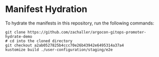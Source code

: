 # Manifest Hydration

To hydrate the manifests in this repository, run the following commands:

```shell
git clone https://github.com/zachaller/argocon-gitops-promoter-hydrate-demo
# cd into the cloned directory
git checkout a2ab0527825b4ccc70e26b43942e6495314a37a4
kustomize build ./user-configuration/staging/e2e
```
